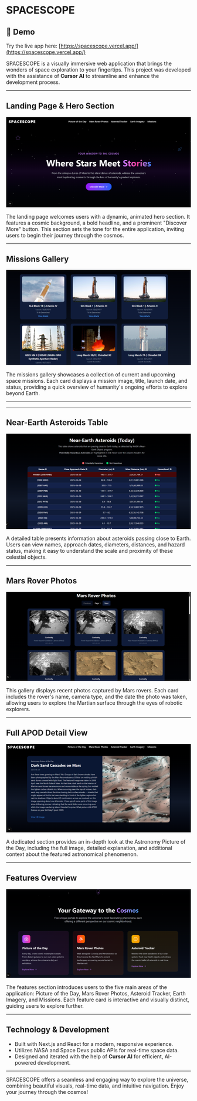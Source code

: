 # SPACESCOPE

## 🚀 Demo

Try the live app here: [https://spacescope.vercel.app/](https://spacescope.vercel.app/)

SPACESCOPE is a visually immersive web application that brings the wonders of space exploration to your fingertips. This project was developed with the assistance of **Cursor AI** to streamline and enhance the development process.

---

## Landing Page & Hero Section
![Landing Page & Hero Section](./screenshots/hero.png)

The landing page welcomes users with a dynamic, animated hero section. It features a cosmic background, a bold headline, and a prominent "Discover More" button. This section sets the tone for the entire application, inviting users to begin their journey through the cosmos.

---

## Missions Gallery
![Missions Gallery](./screenshots/missions.png)

The missions gallery showcases a collection of current and upcoming space missions. Each card displays a mission image, title, launch date, and status, providing a quick overview of humanity's ongoing efforts to explore beyond Earth.

---



---

## Near-Earth Asteroids Table
![Near-Earth Asteroids Table](./screenshots/asteroids.png)

A detailed table presents information about asteroids passing close to Earth. Users can view names, approach dates, diameters, distances, and hazard status, making it easy to understand the scale and proximity of these celestial objects.

---

## Mars Rover Photos
![Mars Rover Photos](./screenshots/marsrover.png)

This gallery displays recent photos captured by Mars rovers. Each card includes the rover's name, camera type, and the date the photo was taken, allowing users to explore the Martian surface through the eyes of robotic explorers.

---

## Full APOD Detail View
![APOD Detail View](./screenshots/apod-detail.png)

A dedicated section provides an in-depth look at the Astronomy Picture of the Day, including the full image, detailed explanation, and additional context about the featured astronomical phenomenon.

---

## Features Overview
![Features Overview](./screenshots/features.png)

The features section introduces users to the five main areas of the application: Picture of the Day, Mars Rover Photos, Asteroid Tracker, Earth Imagery, and Missions. Each feature card is interactive and visually distinct, guiding users to explore further.

---

## Technology & Development
- Built with Next.js and React for a modern, responsive experience.
- Utilizes NASA and Space Devs public APIs for real-time space data.
- Designed and iterated with the help of **Cursor AI** for efficient, AI-powered development.

---

SPACESCOPE offers a seamless and engaging way to explore the universe, combining beautiful visuals, real-time data, and intuitive navigation. Enjoy your journey through the cosmos!
